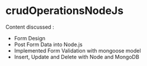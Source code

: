 # crudOperationsNodeJs
Content discussed :
<ul>
  <li>Form Design</li> 
 <li>Post Form Data into Node.js</li>
 <li>Implemented Form Validation with mongoose model</li>
 <li>Insert, Update and Delete with Node and MongoDB</li>
</ul>

